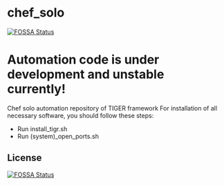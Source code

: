 # chef_solo
[![FOSSA Status](https://app.fossa.io/api/projects/git%2Bgithub.com%2FTIGER-Framework%2Fchef_solo.svg?type=shield)](https://app.fossa.io/projects/git%2Bgithub.com%2FTIGER-Framework%2Fchef_solo?ref=badge_shield)

# Automation code is under development and unstable currently!
Chef solo automation repository of TIGER framework
For installation of all necessary software, you should follow these steps:
  - Run install_tigr.sh
  - Run (system)_open_ports.sh



## License
[![FOSSA Status](https://app.fossa.io/api/projects/git%2Bgithub.com%2FTIGER-Framework%2Fchef_solo.svg?type=large)](https://app.fossa.io/projects/git%2Bgithub.com%2FTIGER-Framework%2Fchef_solo?ref=badge_large)
